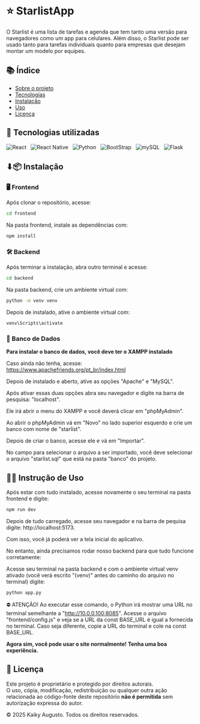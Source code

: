 # ⭐ StarlistApp

O Starlist é uma lista de tarefas e agenda que tem tanto uma versão para navegadores como um app para celulares. Além disso, o Starlist pode ser usado tanto para tarefas individuais quanto para empresas que desejam montar um modelo por equipes.

## 📚 Índice

- [Sobre o projeto](#-starlistapp)
- [Tecnologias](#-com-o-que-foi-construído)
- [Instalação](#-instalação)
- [Uso](#-instrução-de-uso)
- [Licença](#-licença)

## 🔧 Tecnologias utilizadas

![React](https://img.shields.io/badge/React-61DAFB?style=for-the-badge&labelColor=20232A&logoColor=61DAFB&logo=react)&nbsp;&nbsp;
![React Native](https://img.shields.io/badge/React%20Native-61DAFB?style=for-the-badge&labelColor=20232A&logoColor=61DAFB&logo=react)&nbsp;&nbsp;
![Python](https://img.shields.io/badge/Python-3776AB?style=for-the-badge&labelColor=FFD43B&logoColor=3776AB&logo=python)&nbsp;&nbsp;
![BootStrap](https://img.shields.io/badge/Bootstrap-7952B3?style=for-the-badge&labelColor=7952B3&logoColor=ffffff&logo=bootstrap)&nbsp;&nbsp;
![mySQL](https://img.shields.io/badge/mySQL-f29111?style=for-the-badge&labelColor=00758f&logoColor=000000&logo=mysql)&nbsp;&nbsp;
![Flask](https://img.shields.io/badge/Flask-fff?style=for-the-badge&logoColor=000&logo=flask)&nbsp;&nbsp;

## ⬇📦 Instalação

### 🖥️ Frontend
Após clonar o repositório, acesse:

```bash
cd frontend
```
Na pasta frontend, instale as dependências com:
```bash
npm install
```

### 🛠️ Backend
Após terminar a instalação, abra outro terminal e acesse:
```bash
cd backend
```
Na pasta backend, crie um ambiente virtual com:
```bash
python -m venv venv
```
Depois de instalado, ative o ambiente virtual com:
```bash
venv\Scripts\activate
```

### 💾 Banco de Dados

**Para instalar o banco de dados, você deve ter o XAMPP instalado**

Caso ainda não tenha, acesse: https://www.apachefriends.org/pt_br/index.html

Depois de instalado e aberto, ative as opções "Apache" e "MySQL".

Após ativar essas duas opções abra seu navegador e digite na barra de pesquisa: "localhost".

Ele irá abrir o menu do XAMPP e você deverá clicar em "phpMyAdmin".

Ao abrir o phpMyAdmin vá em "Novo" no lado superior esquerdo e crie um banco com nome de "starlist".

Depois de criar o banco, acesse ele e vá em "Importar".

No campo para selecionar o arquivo a ser importado, você deve selecionar o arquivo "starlist.sql" que está na pasta "banco" do projeto.

## 👨‍💻 Instrução de Uso

Após estar com tudo instalado, acesse novamente o seu terminal na pasta frontend e digite:
```bash
npm run dev
```
Depois de tudo carregado, acesse seu navegador e na barra de pequisa digite: http://localhost:5173.

Com isso, você já poderá ver a tela inicial do aplicativo.

No entanto, ainda precisamos rodar nosso backend para que tudo funcione corretamente:

Acesse seu terminal na pasta backend e com o ambiente virtual venv ativado (você verá escrito "(venv)" antes do caminho do arquivo no terminal) digite:
```bash
python app.py
```

⛔ ATENÇÃO! Ao executar esse comando, o Python irá mostrar uma URL no terminal semelhante a "http://10.0.0.100:8085". Acesse o arquivo "frontend/config.js" e veja se a URL da const BASE_URL é igual a fornecida no terminal. Caso seja diferente, copie a URL do terminal e cole na const BASE_URL.

**Agora sim, você pode usar o site normalmente! Tenha uma boa experiência.**

## 📄 Licença

Este projeto é proprietário e protegido por direitos autorais.  
O uso, cópia, modificação, redistribuição ou qualquer outra ação relacionada ao código-fonte deste repositório **não é permitida** sem autorização expressa do autor.

© 2025 Kaiky Augusto. Todos os direitos reservados.